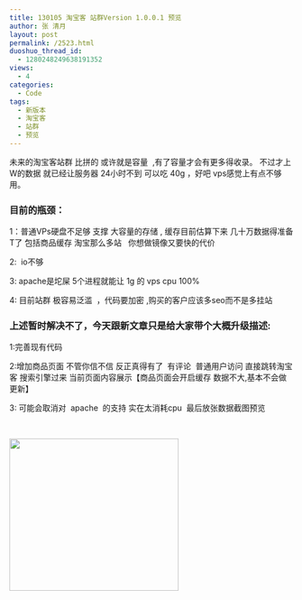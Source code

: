 ```yaml
---
title: 130105 淘宝客 站群Version 1.0.0.1 预览
author: 张 清月
layout: post
permalink: /2523.html
duoshuo_thread_id:
  - 1280248249638191352
views:
  - 4
categories:
  - Code
tags:
  - 新版本
  - 淘宝客
  - 站群
  - 预览
---
```

未来的淘宝客站群 比拼的 或许就是容量  ,有了容量才会有更多得收录。 不过才上W的数据 就已经让服务器 24小时不到 可以吃 40g ，好吧 vps感觉上有点不够用。

### 目前的瓶颈：

1：普通VPs硬盘不足够 支撑 大容量的存储 , 缓存目前估算下来 几十万数据得准备T了 包括商品缓存 淘宝那么多站   你想做镜像又要快的代价

2:  io不够

3: apache是坨屎 5个进程就能让 1g 的 vps cpu 100%

4: 目前站群 极容易泛滥  ，代码要加密 ,购买的客户应该多seo而不是多挂站

### 上述暂时解决不了，今天跟新文章只是给大家带个大概升级描述:

1:完善现有代码

2:增加商品页面 不管你信不信 反正真得有了  有评论  普通用户访问 直接跳转淘宝客 搜索引擎过来 当前页面内容展示【商品页面会开启缓存 数据不大,基本不会做更新】

3: 可能会取消对  apache  的支持 实在太消耗cpu  最后放张数据截图预览

&nbsp;

[<img class="aligncenter size-medium wp-image-2524" title="yulan" src="http://www.80aj.com/wp-content/uploads/2013/01/yulan-300x270.jpg" alt="" width="300" height="270" />][1]

&nbsp;

 [1]: http://www.80aj.com/wp-content/uploads/2013/01/yulan.jpg